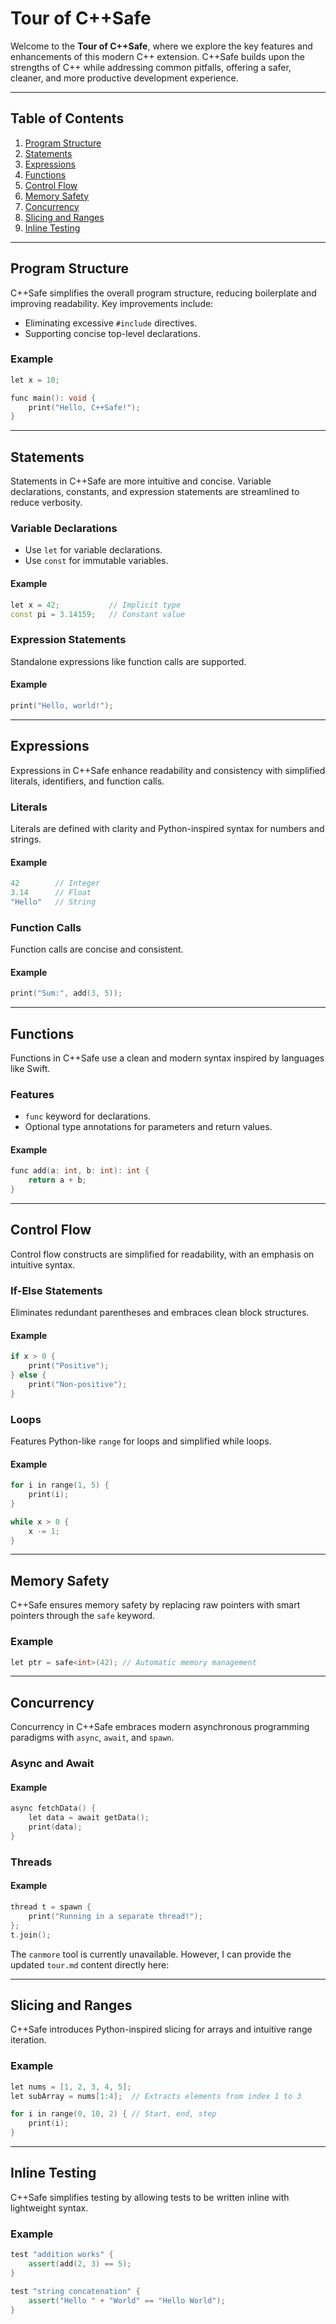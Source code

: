 # Tour of C++Safe

Welcome to the **Tour of C++Safe**, where we explore the key features and enhancements of this modern C++ extension. C++Safe builds upon the strengths of C++ while addressing common pitfalls, offering a safer, cleaner, and more productive development experience.

---

## Table of Contents

1. [Program Structure](#program-structure)  
2. [Statements](#statements)  
3. [Expressions](#expressions)  
4. [Functions](#functions)  
5. [Control Flow](#control-flow)  
6. [Memory Safety](#memory-safety)  
7. [Concurrency](#concurrency)  
8. [Slicing and Ranges](#slicing-and-ranges)  
9. [Inline Testing](#inline-testing)

---

## Program Structure

C++Safe simplifies the overall program structure, reducing boilerplate and improving readability. Key improvements include:  
- Eliminating excessive `#include` directives.  
- Supporting concise top-level declarations.

### Example

```cpp
let x = 10;

func main(): void {
    print("Hello, C++Safe!");
}
```

---

## Statements

Statements in C++Safe are more intuitive and concise. Variable declarations, constants, and expression statements are streamlined to reduce verbosity.

### Variable Declarations

- Use `let` for variable declarations.  
- Use `const` for immutable variables.

#### Example

```cpp
let x = 42;           // Implicit type
const pi = 3.14159;   // Constant value
```

### Expression Statements

Standalone expressions like function calls are supported.

#### Example

```cpp
print("Hello, world!");
```

---

## Expressions

Expressions in C++Safe enhance readability and consistency with simplified literals, identifiers, and function calls.

### Literals

Literals are defined with clarity and Python-inspired syntax for numbers and strings.

#### Example

```cpp
42        // Integer
3.14      // Float
"Hello"   // String
```

### Function Calls

Function calls are concise and consistent.

#### Example

```cpp
print("Sum:", add(3, 5));
```

---

## Functions

Functions in C++Safe use a clean and modern syntax inspired by languages like Swift.

### Features

- `func` keyword for declarations.  
- Optional type annotations for parameters and return values.

#### Example

```cpp
func add(a: int, b: int): int {
    return a + b;
}
```

---

## Control Flow

Control flow constructs are simplified for readability, with an emphasis on intuitive syntax.

### If-Else Statements

Eliminates redundant parentheses and embraces clean block structures.

#### Example

```cpp
if x > 0 {
    print("Positive");
} else {
    print("Non-positive");
}
```

### Loops

Features Python-like `range` for loops and simplified while loops.

#### Example

```cpp
for i in range(1, 5) {
    print(i);
}

while x > 0 {
    x -= 1;
}
```


---

## Memory Safety

C++Safe ensures memory safety by replacing raw pointers with smart pointers through the `safe` keyword.

### Example

```cpp
let ptr = safe<int>(42); // Automatic memory management
```

---

## Concurrency

Concurrency in C++Safe embraces modern asynchronous programming paradigms with `async`, `await`, and `spawn`.

### Async and Await

#### Example

```cpp
async fetchData() {
    let data = await getData();
    print(data);
}
```

### Threads

#### Example

```cpp
thread t = spawn {
    print("Running in a separate thread!");
};
t.join();
```
The `canmore` tool is currently unavailable. However, I can provide the updated `tour.md` content directly here:

---

## Slicing and Ranges

C++Safe introduces Python-inspired slicing for arrays and intuitive range iteration.

### Example

```cpp
let nums = [1, 2, 3, 4, 5];
let subArray = nums[1:4];  // Extracts elements from index 1 to 3

for i in range(0, 10, 2) { // Start, end, step
    print(i);
}
```

---

## Inline Testing

C++Safe simplifies testing by allowing tests to be written inline with lightweight syntax.

### Example

```cpp
test "addition works" {
    assert(add(2, 3) == 5);
}

test "string concatenation" {
    assert("Hello " + "World" == "Hello World");
}
```

